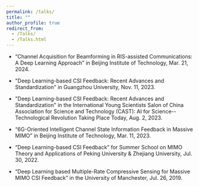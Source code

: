 ```yaml
---
permalink: /talks/
title: ""
author_profile: true
redirect_from: 
  - /Talks/
  - /Talks.html
---
```





- “Channel Acquisition for Beamforming in RIS-assisted Communications: A Deep Learning Approach” in Beijing Institute of Technology, Mar. 21, 2024.

- "Deep Learning-based CSI Feedback: Recent Advances and Standardization" in Guangzhou University, Nov. 11, 2023.

- "Deep Learning-based CSI Feedback: Recent Advances and Standardization" in the International Young Scientists Salon of China Association for Science and Technology (CAST): AI for Science--Technological Revolution Taking Place Today, Aug. 2, 2023.

- “6G-Oriented Intelligent Channel State Information Feedback in Massive MIMO” in Beijing Institute of Technology, Mar. 11, 2023.

- “Deep Learning-based CSI Feedback” for Summer School on MIMO Theory and Applications of Peking University & Zhejiang University, Jul. 30, 2022.

- “Deep Learning based Multiple-Rate Compressive Sensing for Massive MIMO CSI Feedback” in the University of Manchester, Jul. 26, 2019.


